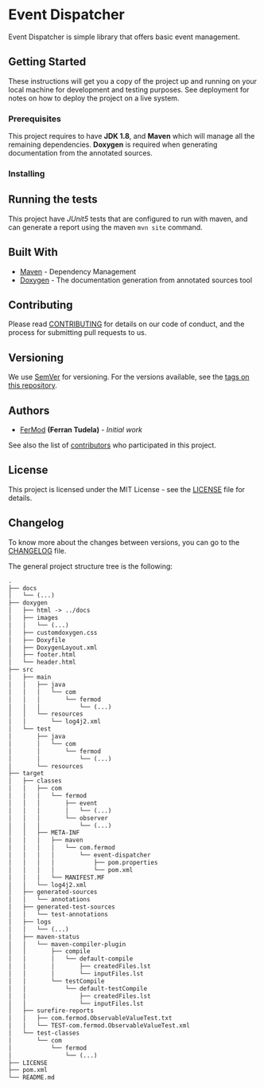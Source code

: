 # Event Dispatcher

Event Dispatcher is simple library that offers basic event management.

## Getting Started

These instructions will get you a copy of the project up and running on your local machine for development and testing purposes. See deployment for notes on how to deploy the project on a live system.

### Prerequisites

This project requires to have **JDK 1.8**, and **Maven** which will manage all the remaining dependencies. **Doxygen** is required when generating documentation from the annotated sources.

### Installing

## Running the tests

This project have *JUnit5* tests that are configured to run with maven, and can generate a report using the maven `mvn site` command.

## Built With

* [Maven](https://maven.apache.org/) - Dependency Management
* [Doxygen](http://www.doxygen.nl/) - The documentation generation from annotated sources tool

## Contributing

Please read [CONTRIBUTING](CONTRIBUTING.md) for details on our code of conduct, and the process for submitting pull requests to us.

## Versioning

We use [SemVer](http://semver.org/) for versioning. For the versions available, see the [tags on this repository](https://github.com/FerMod/EventDispatcher/tags).

## Authors

* [FerMod](https://github.com/FerMod) **(Ferran Tudela)** - *Initial work*

See also the list of [contributors](https://github.com/FerMod/EventDispatcher/contributors) who participated in this project.

## License

This project is licensed under the MIT License - see the [LICENSE](LICENSE) file for details.

## Changelog

To know more about the changes between versions, you can go to the [CHANGELOG](CHANGELOG.md) file.

The general project structure tree is the following:

```tex
.
├── docs
│   └── (...)
├── doxygen
│   ├── html -> ../docs
│   ├── images
│   │   └── (...)
│   ├── customdoxygen.css
│   ├── Doxyfile
│   ├── DoxygenLayout.xml
│   ├── footer.html
│   └── header.html
├── src
│   ├── main
│   │   ├── java
│   │   │   └── com
│   │   │       └── fermod
│   │   │           └── (...)
│   │   └── resources
│   │       └── log4j2.xml
│   └── test
│       ├── java
│       │   └── com
│       │       └── fermod
│       │           └── (...)
│       └── resources
├── target
│   ├── classes
│   │   ├── com
│   │   │   └── fermod
│   │   │       ├── event
│   │   │       │   └── (...)
│   │   │       └── observer
│   │   │           └── (...)
│   │   ├── META-INF
│   │   │   ├── maven
│   │   │   │   └── com.fermod
│   │   │   │       └── event-dispatcher
│   │   │   │           ├── pom.properties
│   │   │   │           └── pom.xml
│   │   │   └── MANIFEST.MF
│   │   └── log4j2.xml
│   ├── generated-sources
│   │   └── annotations
│   ├── generated-test-sources
│   │   └── test-annotations
│   ├── logs
│   │   └── (...)
│   ├── maven-status
│   │   └── maven-compiler-plugin
│   │       ├── compile
│   │       │   └── default-compile
│   │       │       ├── createdFiles.lst
│   │       │       └── inputFiles.lst
│   │       └── testCompile
│   │           └── default-testCompile
│   │               ├── createdFiles.lst
│   │               └── inputFiles.lst
│   ├── surefire-reports
│   │   ├── com.fermod.ObservableValueTest.txt
│   │   └── TEST-com.fermod.ObservableValueTest.xml
│   └── test-classes
│       └── com
│           └── fermod
│               └── (...)
├── LICENSE
├── pom.xml
└── README.md
```
